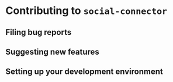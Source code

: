 # Contributing to `social-connector`

## Filing bug reports

## Suggesting new features

## Setting up your development environment
